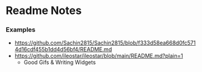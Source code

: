 # Readme Notes

### Examples
- https://github.com/Sachin2815/Sachin2815/blob/f333d58ea668d0fc5714d16cdf455b1dd4d56bf4/README.md
- https://github.com/ileostar/ileostar/blob/main/README.md?plain=1
  - Good Gifs & Writing Widgets 
